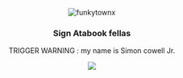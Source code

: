<p align="center"> <img src="https://komarev.com/ghpvc/?username=funkytownx&label=Profile%20views!!&color=817778&style=square" alt="funkytownx" /> </p>
<h3 align="center"> Sign Atabook fellas</h3>
<p align="center"> TRIGGER WARNING : my name is Simon cowell Jr. </p>
<p align="center"> <img src="https://i.pinimg.com/originals/fe/6c/df/fe6cdf5fde69519f19f5c1a2923870d6.gif"/> </p>
